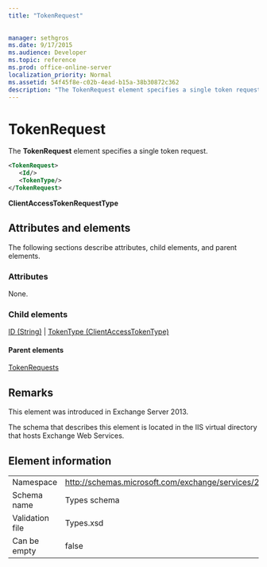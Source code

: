 ```yaml
---
title: "TokenRequest"
 
 
manager: sethgros
ms.date: 9/17/2015
ms.audience: Developer
ms.topic: reference
ms.prod: office-online-server
localization_priority: Normal
ms.assetid: 54f45f8e-c02b-4ead-b15a-38b30872c362
description: "The TokenRequest element specifies a single token request."
---
```


# TokenRequest

The **TokenRequest** element specifies a single token request. 
  
```XML
<TokenRequest>
   <Id/>
   <TokenType/>
</TokenRequest>
```

 **ClientAccessTokenRequestType**
## Attributes and elements

The following sections describe attributes, child elements, and parent elements.
  
### Attributes

None.
  
### Child elements

[ID (String)](id-string.md) | [TokenType (ClientAccessTokenType)](tokentype-clientaccesstokentype.md)
  
#### Parent elements

[TokenRequests](tokenrequests.md)
  
## Remarks

This element was introduced in Exchange Server 2013.
  
The schema that describes this element is located in the IIS virtual directory that hosts Exchange Web Services.
  
## Element information

|||
|:-----|:-----|
|Namespace  <br/> |http://schemas.microsoft.com/exchange/services/2006/types  <br/> |
|Schema name  <br/> |Types schema  <br/> |
|Validation file  <br/> |Types.xsd  <br/> |
|Can be empty  <br/> |false  <br/> |
   

